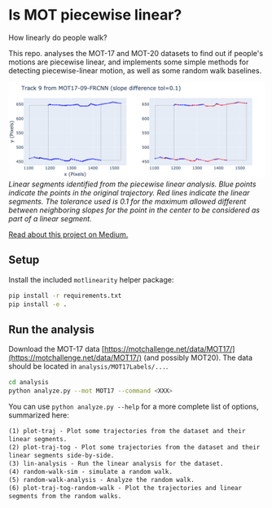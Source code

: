 # Is MOT piecewise linear?

How linearly do people walk? 

This repo. analyses the MOT-17 and MOT-20 datasets to find out if people's motions are piecewise linear, and implements some simple methods for detecting piecewise-linear motion, as well as some random walk baselines.

![](readme_figs/MOT17-09-FRCNN_9_tog_tol_0.10.png)
*Linear segments identified from the piecewise linear analysis. Blue points indicate the points in the original trajectory. Red lines indicate the linear segments. The tolerance used is 0.1 for the maximum allowed different between neighboring slopes for the point in the center to be considered as part of a linear segment.*

[Read about this project on Medium.](https://medium.com/practical-coding/is-mot-piecewise-linear-ea82f5e5aa6b)

## Setup

Install the included `motlinearity` helper package:

```bash
pip install -r requirements.txt
pip install -e .
```

## Run the analysis

Download the MOT-17 data [https://motchallenge.net/data/MOT17/](https://motchallenge.net/data/MOT17/) (and possibly MOT20). The data should be located in `analysis/MOT17Labels/...`.

```bash
cd analysis
python analyze.py --mot MOT17 --command <XXX>
```

You can use `python analyze.py --help` for a more complete list of options, summarized here:

```
(1) plot-traj - Plot some trajectories from the dataset and their linear segments. 
(2) plot-traj-tog - Plot some trajectories from the dataset and their linear segments side-by-side. 
(3) lin-analysis - Run the linear analysis for the dataset. 
(4) random-walk-sim - simulate a random walk. 
(5) random-walk-analysis - Analyze the random walk. 
(6) plot-traj-tog-random-walk - Plot the trajectories and linear segments from the random walks.
```
